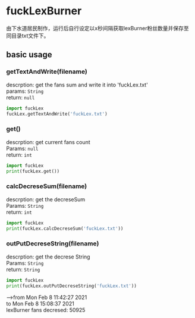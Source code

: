 # fuckLexBurner
由下水道居民制作，运行后自行设定以x秒间隔获取lexBurner粉丝数量并保存至同目录txt文件下。

## basic usage

### getTextAndWrite(filename)
descrption: get the fans sum and write it into 'fuckLex.txt'<br>
params: `String`<br>
return: `null`
```python
import fuckLex
fuckLex.getTextAndWrite('fuckLex.txt')
```

### get()
descrption: get current fans count<br>
Params: `null`<br>
return: `int`
```python
import fuckLex
print(fuckLex.get())
```

### calcDecreseSum(filename)
descrption: get the decreseSum <br>
Params: `String`<br>
return: `int`

```python
import fuckLex
print(fuckLex.calcDecreseSum('fuckLex.txt'))
```

### outPutDecreseString(filename)
descrption: get the decrese String <br>
Params: `String`<br>
return: `String`
```python
import fuckLex
print(fuckLex.outPutDecreseString('fuckLex.txt'))
```
-->from  Mon Feb  8 11:42:27 2021<br>
 to  Mon Feb  8 15:08:37 2021<br>
 lexBurner fans decresed: 50925
